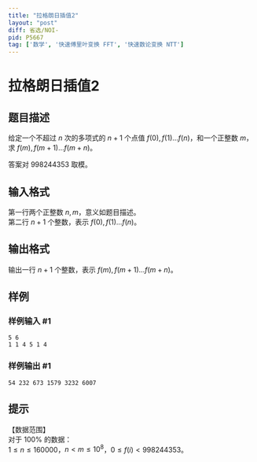 ```yaml
---
title: "拉格朗日插值2"
layout: "post"
diff: 省选/NOI-
pid: P5667
tag: ['数学', '快速傅里叶变换 FFT', '快速数论变换 NTT']
---
```

# 拉格朗日插值2
## 题目描述

给定一个不超过 $n$ 次的多项式的 $n+1$ 个点值 $f(0),f(1) \dots f(n)$，和一个正整数 $m$，求 $f(m),f(m+1) \dots f(m+n)$。

答案对 $998244353$ 取模。
## 输入格式

第一行两个正整数 $n,m$，意义如题目描述。  
第二行 $n+1$ 个整数，表示 $f(0),f(1) \dots f(n)$。
## 输出格式

输出一行 $n+1$ 个整数，表示 $f(m),f(m+1) \dots f(m+n)$。
## 样例

### 样例输入 #1
```
5 6
1 1 4 5 1 4
```
### 样例输出 #1
```
54 232 673 1579 3232 6007
```
## 提示

【数据范围】     
对于 $100\%$ 的数据：  
$1 \le n \le 160000$，$n < m \le 10^8$，$0 \le f(i) < 998244353$。
